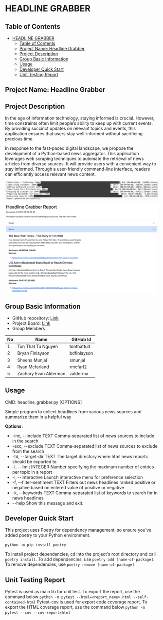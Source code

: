 # HEADLINE GRABBER

## Table of Contents

- [HEADLINE GRABBER](#headline-grabber)
  - [Table of Contents](#table-of-contents)
  - [Project Name: Headline Grabber](#project-name-headline-grabber)
  - [Project Description](#project-description)
  - [Group Basic Information](#group-basic-information)
  - [Usage](#usage)
  - [Developer Quick Start](#developer-quick-start)
  - [Unit Testing Report](#unit-testing-report)

## Project Name: Headline Grabber

## Project Description

In the age of information technology, staying informed is crucial. However, time constraints often limit people’s ability to keep up with current events. By providing succinct updates on relevant topics and events, this application ensures that users stay well-informed without sacrificing precious time.

In response to the fast-paced digital landscape, we propose the development of a Python-based news aggregator. This application leverages web scraping techniques to automate the retrieval of news articles from diverse sources. It will provide users with a convenient way to stay informed. Through a user-friendly command-line interface, readers can efficiently access relevant news content.

![Run](./images/image.png)

![alt text](./images/image-1.png)

## Group Basic Information

- GitHub repository: [Link](https://github.com/bdfinlayson/headline_grabber)
- Project Board: [Link](https://github.com/orgs/COSC540-HeadlineGrabber/projects/1/views/3)
- Group Members
  
 | No  | Name                  | GitHub Id   |
 | --- | --------------------- | ----------- |
 | 1   | Ton That Tu Nguyen    | tonthattuit |
 | 2   | Bryan Finlayson       | bdfinlayson |
 | 3   | Sheena Munjal         | smunjal     |
 | 4   | Ryan Mcfarland        | rmcfarl2    |
 | 5   | Zachary Evan Alderman | zalderma    |

## Usage

CMD: headline_grabber.py [OPTIONS]

  Simple program to collect headlines from various news sources and summarize
  them in a helpful way

**Options:**

- -inc, --include TEXT         Comma-separated list of news sources to include in the search
- -exc, --exclude TEXT         Comma-separated list of news sources to exclude
                               from the search
- -td, --target-dir TEXT       The target directory where html news reports
                               should be exported to
- -l, --limit INTEGER          Number specifying the maximum number of entries
                               per topic in a report
- -i, --interactive            Launch interactive menu for preference
                               selection
- -f, --filter-sentiment TEXT  Filters out news headlines ranked positive or
                               negative based on entered value of positive or
                               negative
- -k, --keywords TEXT          Comma-separated list of keywords to search for
                               in news headlines
- --help                       Show this message and exit.

## Developer Quick Start

This project uses Poetry for dependency management, so ensure you've added poetry to your Python environment.

`python -m pip install poetry`

To install project dependencies, cd into the project's root directory and call `poetry install`.
To add dependencies, use `poetry add [name-of-package]`.
To remove dependencies, use `poetry remove [name-of-package]`

## Unit Testing Report

Pytest is used as main lib for unit test. To export the report, use the command below
`python -m pytest --html=<report_name>.html --self-contained-html`
Pytest-cov is used for export code coverage report. To export the HTML coverage report, use the command below
`python -m pytest --cov --cov-report=html`
